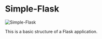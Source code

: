 # Simple-Flask

![Simple-Flask](readme_media/Simpel-Flask.png)

This is a basic structure of a Flask application.
